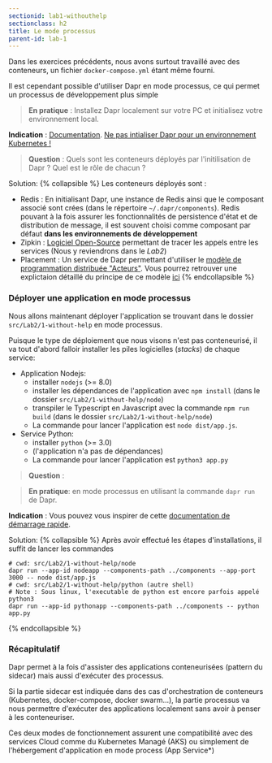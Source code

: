 ```yaml
---
sectionid: lab1-withouthelp
sectionclass: h2
title: Le mode processus
parent-id: lab-1
---
```


Dans les exercices précédents, nous avons surtout travaillé avec des conteneurs, un fichier `docker-compose.yml` étant même fourni.

Il est cependant possible d'utiliser Dapr en mode processus, ce qui permet un processus de développement plus simple

> **En pratique** : Installez Dapr localement sur votre PC et initialisez votre environnement local.

**Indication** : [Documentation](https://docs.dapr.io/getting-started/). <u>Ne pas intialiser Dapr pour un environnement Kubernetes !</u>

> **Question** : Quels sont les conteneurs déployés par l'initilisation de Dapr ? Quel est le rôle de chacun ?

Solution:
{% collapsible %}
Les conteneurs déployés sont :
- Redis : En initialisant Dapr, une instance de Redis ainsi que le composant associé sont crées (dans le répertoire `~/.dapr/components`). Redis pouvant à la fois assurer les fonctionnalités de persistence d'état et de distribution de message, il est souvent choisi comme composant par défaut **dans les environnements de développement**  
- Zipkin : [Logiciel Open-Source](https://github.com/openzipkin/zipkin) permettant de tracer les appels entre les services (Nous y reviendrons dans le *Lab2*)
- Placement : Un service de Dapr permettant d'utiliser le [modèle de programmation distribuée "Acteurs"](https://docs.dapr.io/developing-applications/building-blocks/actors/actors-overview/). Vous pourrez retrouver une explictaion détaillé du principe de ce modèle [ici](https://github.com/dotnet/orleans) 
{% endcollapsible %}

### Déployer une application en mode processus

Nous allons maintenant déployer l'application se trouvant dans le dossier `src/Lab2/1-without-help` en mode processus.

Puisque le type de déploiement que nous visons n'est pas conteneurisé, il va tout d'abord falloir installer les piles logicielles (*stacks*) de chaque service:
- Application Nodejs:
    - installer `nodejs` (>= 8.0)
    - installer les dépendances de l'application avec `npm install` (dans le dossier `src/Lab2/1-without-help/node`)
    - transpiler le Typescript en Javascript avec la commande `npm run build` (dans le dossier `src/Lab2/1-without-help/node`)
    - La commande pour lancer l'application est `node dist/app.js`. 
- Service Python:
    - installer `python` (>= 3.0) 
    - (l'application n'a pas de dépendances)
    - La commande pour lancer l'application est `python3 app.py`

> **Question** :

> **En pratique**:  en mode processus en utilisant la commande `dapr run` de Dapr.

**Indication** : Vous pouvez vous inspirer de cette [documentation de démarrage rapide](https://docs.dapr.io/getting-started/quickstarts/pubsub-quickstart/). 


Solution:
{% collapsible %}
Après avoir effectué les étapes d'installations, il suffit de lancer les commandes

```shell
# cwd: src/Lab2/1-without-help/node
dapr run --app-id nodeapp --components-path ../components --app-port 3000 -- node dist/app.js
# cwd: src/Lab2/1-without-help/python (autre shell)
# Note : Sous linux, l'executable de python est encore parfois appelé python3
dapr run --app-id pythonapp --components-path ../components -- python app.py
```
{% endcollapsible %}

### Récapitulatif

Dapr permet à la fois d'assister des applications conteneurisées (pattern du sidecar) mais aussi d'exécuter des processus.

Si la partie sidecar est indiquée dans des cas d'orchestration de conteneurs (Kubernetes, docker-compose, docker swarm...), la partie processus va nous permettre d'exécuter des applications localement sans avoir à penser à les conteneuriser.

Ces deux modes de fonctionnement assurent une compatibilité avec des services Cloud comme du Kubernetes Managé (AKS) ou simplement de l'hébergement d'application en mode process (App Service*) 